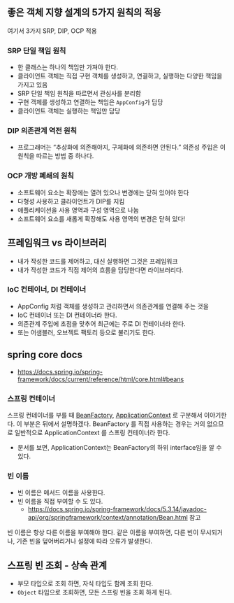 ## 좋은 객체 지향 설계의 5가지 원칙의 적용

여기서 3가지 SRP, DIP, OCP 적용

### SRP 단일 책임 원칙

* 한 클래스는 하나의 책임만 가져야 한다.
* 클라이언트 객체는 직접 구현 객체를 생성하고, 연결하고, 실행하는 다양한 책임을 가지고 있음
* SRP 단일 책임 원칙을 따르면서 관심사를 분리함
* 구현 객체를 생성하고 연결하는 책임은 `AppConfig`가 담당
* 클라이언트 객체는 실행하는 책임만 담당

### DIP 의존관계 역전 원칙
* 프로그래머는 “추상화에 의존해야지, 구체화에 의존하면 안된다.” 의존성 주입은 이 원칙을 따르는 방법 중
하나다.

### OCP 개방 폐쇄의 원칙
* 소프트웨어 요소는 확장에는 열려 있으나 변경에는 닫혀 있어야 한다
* 다형성 사용하고 클라이언트가 DIP를 지킴
* 애플리케이션을 사용 영역과 구성 영역으로 나눔
* 소프트웨어 요소를 새롭게 확장해도 사용 영역의 변경은 닫혀 있다!

## 프레임워크 vs 라이브러리
* 내가 작성한 코드를 제어하고, 대신 실행하면 그것은 프레임워크
* 내가 작성한 코드가 직접 제어의 흐름을 담당한다면 라이브러리다.

### IoC 컨테이너, DI 컨테이너
* AppConfig 처럼 객체를 생성하고 관리하면서 의존관계를 연결해 주는 것을
* IoC 컨테이너 또는 DI 컨테이너라 한다.
* 의존관계 주입에 초점을 맞추어 최근에는 주로 DI 컨테이너라 한다.
* 또는 어샘블러, 오브젝트 팩토리 등으로 불리기도 한다.

## spring core docs 

* https://docs.spring.io/spring-framework/docs/current/reference/html/core.html#beans

### 스프링 컨테이너 
스프링 컨테이너를 부를 때 [BeanFactory](https://docs.spring.io/spring-framework/docs/5.3.14/javadoc-api/org/springframework/beans/factory/BeanFactory.html), [ApplicationContext](https://docs.spring.io/spring-framework/docs/5.3.14/javadoc-api/org/springframework/context/ApplicationContext.html) 로 구분해서 이야기한다. 이 부분은 뒤에서 설명하겠다. BeanFactory 를 직접 사용하는 경우는 거의 없으므로 일반적으로 ApplicationContext 를 스프링 컨테이너라 한다.

* 문서를 보면, ApplicationContext는 BeanFactory의 하위 interface임을 알 수 있다. 

### 빈 이름
* 빈 이름은 메서드 이름을 사용한다. 
* 빈 이름을 직접 부여할 수 도 있다.
  * https://docs.spring.io/spring-framework/docs/5.3.14/javadoc-api/org/springframework/context/annotation/Bean.html 참고

빈 이름은 항상 다른 이름을 부여해야 한다. 같은 이름을 부여하면, 다른 빈이 무시되거나, 기존 빈을 덮어버리거나 설정에 따라 오류가 발생한다.

## 스프링 빈 조회 - 상속 관계 

* 부모 타입으로 조회 하면, 자식 타입도 함께 조회 한다. 
* `Object` 타입으로 조회하면, 모든 스프링 빈을 조회 하게 된다.